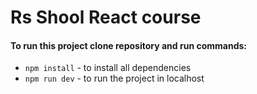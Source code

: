 # Rs Shool React course

#### To run this project clone repository and run commands:

- `npm install` - to install all dependencies
- `npm run dev` - to run the project in localhost
